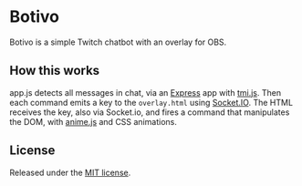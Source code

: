 # Botivo

Botivo is a simple Twitch chatbot with an overlay for OBS.

How this works
---
app.js detects all messages in chat, via an [Express](https://expressjs.com/) app with [tmi.js](https://tmijs.com/). Then each command emits a key to the `overlay.html` using [Socket.IO](https://socket.io/). The HTML receives the key, also via Socket.io, and fires a command that manipulates the DOM, with [anime.js](https://animejs.com/) and CSS animations.

License
---
Released under the [MIT license](LICENSE).